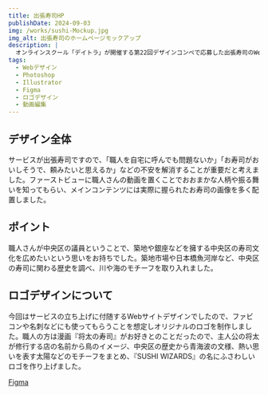 ```yaml
---
title: 出張寿司HP
publishDate: 2024-09-03
img: /works/sushi-Mockup.jpg
img_alt: 出張寿司のホームページモックアップ
description: |
  オンラインスクール「デイトラ」が開催する第22回デザインコンペで応募した出張寿司のWebサイトデザインです。
tags:
  - Webデザイン
  - Photoshop
  - Illustrator
  - Figma
  - ロゴデザイン
  - 動画編集
---
```


## デザイン全体

サービスが出張寿司ですので、「職人を自宅に呼んでも問題ないか」「お寿司がおいしそうで、頼みたいと思えるか」などの不安を解消することが重要だと考えました。ファーストビューに職人さんの動画を置くことでおおまかな人柄や振る舞いを知ってもらい、メインコンテンツには実際に握られたお寿司の画像を多く配置しました。

## ポイント
職人さんが中央区の議員ということで、築地や銀座などを擁する中央区の寿司文化を広めたいという思いをお持ちでした。築地市場や日本橋魚河岸など、中央区の寿司に関わる歴史を調べ、川や海のモチーフを取り入れました。

## ロゴデザインについて

今回はサービスの立ち上げに付随するWebサイトデザインでしたので、ファビコンや名刺などにも使ってもらうことを想定しオリジナルのロゴを制作しました。職人の方は漫画『将太の寿司』がお好きとのことだったので、主人公の将太が修行する店の名前から鳥のイメージ、中央区の歴史から青海波の文様、熱い思いを表す太陽などのモチーフをまとめ、『SUSHI WIZARDS』の名にふさわしいロゴを作り上げました。

[Figma](https://www.figma.com/design/Yri32R6sSSlupy0pCPfsbD/240903_SUSHI-WIZARDS_Competition?node-id=5-57916&t=TRgQLDyp2lZKKZUP-1)